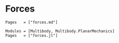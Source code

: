 # Forces

```@index
Pages   = ["forces.md"]
```


```@autodocs
Modules = [Multibody, Multibody.PlanarMechanics]
Pages   = ["forces.jl"]
```